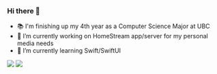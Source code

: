 ### Hi there 👋

<!--
**flynn-buc/flynn-buc** is a ✨ _special_ ✨ repository because its `README.md` (this file) appears on your GitHub profile.

Here are some ideas to get you started:


-->
- 📚 I'm finishing up my 4th year as a Computer Science Major at UBC
- 🔭 I’m currently working on HomeStream app/server for my personal media needs
- 🌱 I’m currently learning Swift/SwiftUI

![](https://komarev.com/ghpvc/?username=jmhirsch&color=blueviolet&style=flat&label=CT)
![](https://hit.yhype.me/github/profile?user_id=54959558)
